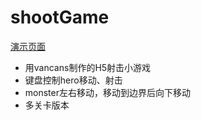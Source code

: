 # shootGame
[演示页面](https://18819467361.github.io/shootGame/index.html)
- 用vancans制作的H5射击小游戏
- 键盘控制hero移动、射击
- monster左右移动，移动到边界后向下移动
- 多关卡版本
